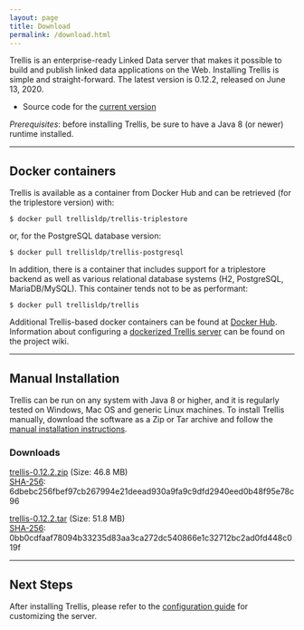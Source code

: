 ```yaml
---
layout: page
title: Download
permalink: /download.html
---
```


Trellis is an enterprise-ready Linked Data server that makes it possible to build and publish linked data applications on the Web.
Installing Trellis is simple and straight-forward. The latest version is 0.12.2, released on June 13, 2020.

  * Source code for the [current version](https://github.com/trellis-ldp/trellis/releases/latest)

_Prerequisites_: before installing Trellis, be sure to have a Java 8 (or newer) runtime installed.

---

## Docker containers

Trellis is available as a container from Docker Hub and can be retrieved (for the triplestore
version) with:

    $ docker pull trellisldp/trellis-triplestore

or, for the PostgreSQL database version:

    $ docker pull trellisldp/trellis-postgresql

In addition, there is a container that includes support for a triplestore backend as well as various relational
database systems (H2, PostgreSQL, MariaDB/MySQL). This container tends not to be as performant:

    $ docker pull trellisldp/trellis

Additional Trellis-based docker containers can be found at [Docker Hub](https://hub.docker.com/u/trellisldp).
Information about configuring a [dockerized Trellis
server](https://github.com/trellis-ldp/trellis/wiki/Dockerized-Trellis) can be found on the project wiki.

---

## Manual Installation

Trellis can be run on any system with Java 8 or higher, and it is regularly
tested on Windows, Mac OS and generic Linux machines. To install Trellis
manually, download the software as a Zip or Tar archive and follow the
[manual installation instructions](https://github.com/trellis-ldp/trellis/wiki/Manual-Installation).

### Downloads

[trellis-0.12.2.zip](https://www.trellisldp.org/downloads/trellis/trellis-0.12.2.zip)
(Size: 46.8 MB)  
[SHA-256](https://www.trellisldp.org/downloads/trellis/trellis-0.12.2.zip.sha256): 6dbebc256fbef97cb267994e21deead930a9fa9c9dfd2940eed0b48f95e78c96

[trellis-0.12.2.tar](https://www.trellisldp.org/downloads/trellis/trellis-0.12.2.tar)
(Size: 51.8 MB)  
[SHA-256](https://www.trellisldp.org/downloads/trellis/trellis-0.12.2.tar.sha256): 0bb0cdfaaf78094b33235d83aa3ca272dc540866e1c32712bc2ad0fd448c019f

---

## Next Steps

After installing Trellis, please refer to the [configuration guide](https://github.com/trellis-ldp/trellis/wiki/App-Configuration-Guide)
for customizing the server.

